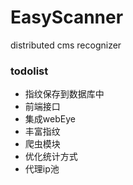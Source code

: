 # EasyScanner
distributed cms recognizer

### todolist 

* 指纹保存到数据库中
* 前端接口
* 集成webEye
* 丰富指纹
* 爬虫模块
* 优化统计方式
* 代理ip池

